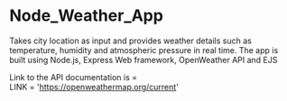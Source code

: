 # Node_Weather_App

Takes city location as input and provides weather details such as temperature, humidity and atmospheric pressure
in real time. The app is built using Node.js, Express Web framework, OpenWeather API and EJS  

Link to the API documentation is =  
LINK = 'https://openweathermap.org/current'
